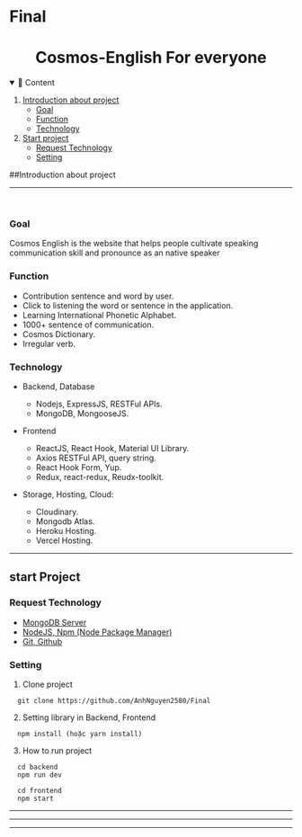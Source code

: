 # Final
<h1 align="center">
Cosmos-English For everyone
</h1>

<!-- TABLE OF CONTENTS -->
<details open="open">
  <summary>📑 Content</summary>
  <ol>
    <li>
      <a href="#📝-Introduction-about-Project">Introduction about project</a>
      <ul>
        <li><a href="#🎯-Goal">Goal</a></li>
        <li><a href="#✨-Function">Function</a></li>
        <li><a href="#💻-Technology">Technology</a></li>
      </ul>
    </li>
    <li>
      <a href="#🛠-start-project">Start project</a>
      <ul>
        <li><a href="#❗-request-technology">Request Technology</a></li>
        <li><a href="#⚙-setting">Setting</a></li>
      </ul>
    </li>
  </ol>
</details>

##Introduction about project

---

<div align="center">
</div>

<br />

### Goal

Cosmos English is the website that helps people cultivate speaking communication skill and pronounce as an native speaker
### Function


- Contribution sentence and word by user.
- Click to listening the word or sentence in the application.
- Learning International Phonetic Alphabet.
- 1000+ sentence of communication.
- Cosmos Dictionary.
- Irregular verb.

### Technology

- Backend, Database

  - Nodejs, ExpressJS, RESTFul APIs.
  - MongoDB, MongooseJS.

- Frontend

  - ReactJS, React Hook, Material UI Library.
  - Axios RESTFul API, query string.
  - React Hook Form, Yup.
  - Redux, react-redux, Reudx-toolkit.

- Storage, Hosting, Cloud:
  - Cloudinary.
  - Mongodb Atlas.
  - Heroku Hosting.
  - Vercel Hosting.

---

## start Project

### Request Technology

- [MongoDB Server](https://www.mongodb.com/)
- [NodeJS, Npm (Node Package Manager)](https://nodejs.org/en/)
- [Git, Github](https://git-scm.com/)

### Setting

1. Clone project

```
  git clone https://github.com/AnhNguyen2580/Final
```

2. Setting library in Backend, Frontend

```
  npm install (hoặc yarn install)
```


3. How to run project

```
  cd backend
  npm run dev
```

```
  cd frontend
  npm start 
```

---

---

---------------------------------------------------------------------------------------------------------------------------------------------------------------------------------
